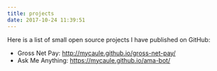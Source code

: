```yaml
---
title: projects
date: 2017-10-24 11:39:51
---
```


Here is a list of small open source projects I have published on GitHub:

- Gross Net Pay: http://mycaule.github.io/gross-net-pay/
- Ask Me Anything: https://mycaule.github.io/ama-bot/
